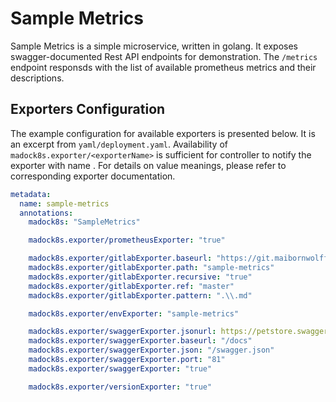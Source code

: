 # Sample Metrics

Sample Metrics is a simple microservice, written in golang.
It exposes swagger-documented Rest API endpoints for demonstration.
The `/metrics` endpoint responsds with the list of available prometheus metrics and their descriptions.

## Exporters Configuration

The example configuration for available exporters is presented below. 
It is an excerpt from `yaml/deployment.yaml`.
Availability of `madock8s.exporter/<exporterName>` is sufficient for controller to notify the exporter with name <exporterName>.
For details on value meanings, please refer to corresponding exporter documentation.

```yaml
metadata:
  name: sample-metrics
  annotations:
    madock8s: "SampleMetrics"

    madock8s.exporter/prometheusExporter: "true"

    madock8s.exporter/gitlabExporter.baseurl: "https://git.maibornwolff.de/api/v4/projects/3206/repository/"
    madock8s.exporter/gitlabExporter.path: "sample-metrics"
    madock8s.exporter/gitlabExporter.recursive: "true"
    madock8s.exporter/gitlabExporter.ref: "master"
    madock8s.exporter/gitlabExporter.pattern: ".\\.md"

    madock8s.exporter/envExporter: "sample-metrics"

    madock8s.exporter/swaggerExporter.jsonurl: https://petstore.swagger.io/v2/swagger.json
    madock8s.exporter/swaggerExporter.baseurl: "/docs"
    madock8s.exporter/swaggerExporter.json: "/swagger.json"
    madock8s.exporter/swaggerExporter.port: "81"
    madock8s.exporter/swaggerExporter: "true"

    madock8s.exporter/versionExporter: "true"
```


